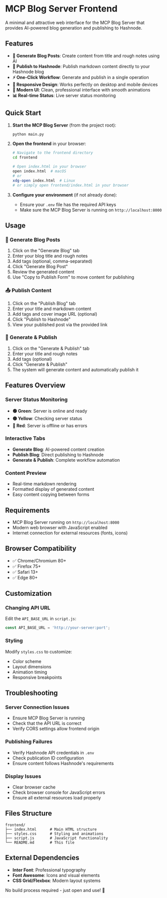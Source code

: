 # MCP Blog Server Frontend

A minimal and attractive web interface for the MCP Blog Server that provides AI-powered blog generation and publishing to Hashnode.

## Features

- **📝 Generate Blog Posts**: Create content from title and rough notes using AI
- **🚀 Publish to Hashnode**: Publish markdown content directly to your Hashnode blog
- **⚡ One-Click Workflow**: Generate and publish in a single operation
- **📱 Responsive Design**: Works perfectly on desktop and mobile devices
- **🎨 Modern UI**: Clean, professional interface with smooth animations
- **📊 Real-time Status**: Live server status monitoring

## Quick Start

1. **Start the MCP Blog Server** (from the project root):
   ```bash
   python main.py
   ```

2. **Open the frontend** in your browser:
   ```bash
   # Navigate to the frontend directory
   cd frontend
   
   # Open index.html in your browser
   open index.html  # macOS
   # or
   xdg-open index.html  # Linux
   # or simply open frontend/index.html in your browser
   ```

3. **Configure your environment** (if not already done):
   - Ensure your `.env` file has the required API keys
   - Make sure the MCP Blog Server is running on `http://localhost:8000`

## Usage

### 🎯 Generate Blog Posts
1. Click on the "Generate Blog" tab
2. Enter your blog title and rough notes
3. Add tags (optional, comma-separated)
4. Click "Generate Blog Post"
5. Review the generated content
6. Use "Copy to Publish Form" to move content for publishing

### 📤 Publish Content
1. Click on the "Publish Blog" tab
2. Enter your title and markdown content
3. Add tags and cover image URL (optional)
4. Click "Publish to Hashnode"
5. View your published post via the provided link

### 🚀 Generate & Publish
1. Click on the "Generate & Publish" tab
2. Enter your title and rough notes
3. Add tags (optional)
4. Click "Generate & Publish"
5. The system will generate content and automatically publish it

## Features Overview

### Server Status Monitoring
- **🟢 Green**: Server is online and ready
- **🟡 Yellow**: Checking server status
- **🔴 Red**: Server is offline or has errors

### Interactive Tabs
- **Generate Blog**: AI-powered content creation
- **Publish Blog**: Direct publishing to Hashnode
- **Generate & Publish**: Complete workflow automation

### Content Preview
- Real-time markdown rendering
- Formatted display of generated content
- Easy content copying between forms

## Requirements

- MCP Blog Server running on `http://localhost:8000`
- Modern web browser with JavaScript enabled
- Internet connection for external resources (fonts, icons)

## Browser Compatibility

- ✅ Chrome/Chromium 80+
- ✅ Firefox 75+
- ✅ Safari 13+
- ✅ Edge 80+

## Customization

### Changing API URL
Edit the `API_BASE_URL` in `script.js`:
```javascript
const API_BASE_URL = 'http://your-server:port';
```

### Styling
Modify `styles.css` to customize:
- Color scheme
- Layout dimensions
- Animation timing
- Responsive breakpoints

## Troubleshooting

### Server Connection Issues
- Ensure MCP Blog Server is running
- Check that the API URL is correct
- Verify CORS settings allow frontend origin

### Publishing Failures
- Verify Hashnode API credentials in `.env`
- Check publication ID configuration
- Ensure content follows Hashnode's requirements

### Display Issues
- Clear browser cache
- Check browser console for JavaScript errors
- Ensure all external resources load properly

## Files Structure

```
frontend/
├── index.html      # Main HTML structure
├── styles.css      # Styling and animations
├── script.js       # JavaScript functionality
└── README.md       # This file
```

## External Dependencies

- **Inter Font**: Professional typography
- **Font Awesome**: Icons and visual elements
- **CSS Grid/Flexbox**: Modern layout systems

No build process required - just open and use! 🎉 